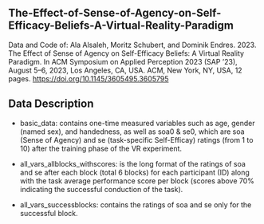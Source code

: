## The-Effect-of-Sense-of-Agency-on-Self-Efficacy-Beliefs-A-Virtual-Reality-Paradigm
Data and Code of: Ala Alsaleh, Moritz Schubert, and Dominik Endres. 2023. The Effect of Sense of Agency on Self-Efficacy Beliefs: A Virtual Reality Paradigm. In ACM Symposium on Applied Perception 2023 (SAP ’23), August 5–6, 2023, Los Angeles, CA, USA. ACM, New York, NY, USA, 12 pages. https://doi.org/10.1145/3605495.3605795

## Data Description
- basic_data: contains one-time measured variables such as age, gender (named sex), and handedness, as well as soa0 & se0, which are soa (Sense of Agency) and se (task-specific Self-Efficay) ratings (from 1 to 10) after the training phase of the VR experiment.

- all_vars_allblocks_withscores: is the long format of the ratings of soa and se after each block (total 6 blocks) for each participant (ID) along with the task average performance score per block (scores above 70% indicating the successful conduction of the task).

- all_vars_successblocks: contains the ratings of soa and se only for the successful block.
